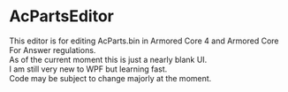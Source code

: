 # AcPartsEditor
This editor is for editing AcParts.bin in Armored Core 4 and Armored Core For Answer regulations.  
As of the current moment this is just a nearly blank UI.  
I am still very new to WPF but learning fast.  
Code may be subject to change majorly at the moment.